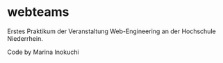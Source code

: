# webteams

Erstes Praktikum der Veranstaltung Web-Engineering an der Hochschule Niederrhein.

Code by Marina Inokuchi
